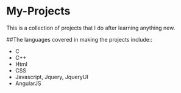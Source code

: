 # My-Projects
This is a collection of projects that I do after learning anything new. 

##The languages covered in making the projects include::
  * C
  * C++
  * Html
  * CSS
  * Javascript, Jquery, JqueryUI
  * AngularJS
